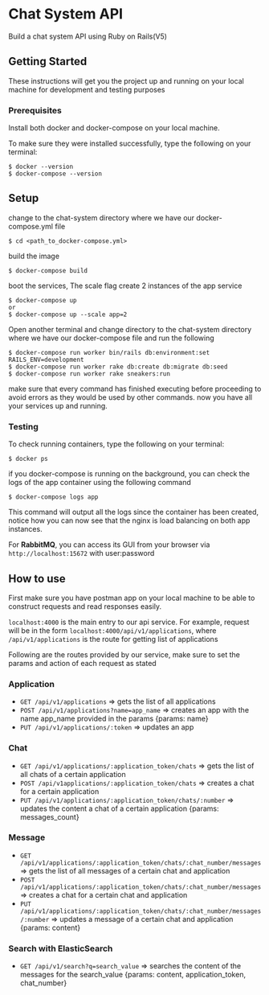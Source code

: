# Chat System API

Build a chat system API using Ruby on Rails(V5)

## Getting Started

These instructions will get you the project up and running on your local machine for development and testing purposes

### Prerequisites

Install both docker and docker-compose on your local machine.

To make sure they were installed successfully, type the following on your terminal:

```
$ docker --version
$ docker-compose --version
```



## Setup

change to the chat-system directory where we have our docker-compose.yml file
```
$ cd <path_to_docker-compose.yml>
```

build the image
```
$ docker-compose build
```

boot the services, The scale flag create 2 instances of the app service
```
$ docker-compose up
or
$ docker-compose up --scale app=2
```

Open another terminal and change directory to the chat-system directory where we have our docker-compose file and run the following
```
$ docker-compose run worker bin/rails db:environment:set RAILS_ENV=development
$ docker-compose run worker rake db:create db:migrate db:seed
$ docker-compose run worker rake sneakers:run
```


make sure that every command has finished executing before proceeding to avoid errors as they would be used by other commands.
now you have all your services up and running.

### Testing

To check running containers, type the following on your terminal:
```
$ docker ps
```

if you docker-compose is running on the background, you can check the logs of the app container using the following command
```
$ docker-compose logs app
```
This command will output all the logs since the container has been created, notice how you can now see that the nginx is load balancing on both app instances.

For __RabbitMQ__, you can access its GUI from your browser via `http://localhost:15672` with user:password

## How to use

First make sure you have postman app on your local machine to be able to construct requests and read responses easily.

`localhost:4000` is the main entry to our api service. For example, request will be in the form `localhost:4000/api/v1/applications`, where `/api/v1/applications` is the route for getting list of applications

Following are the routes provided by our service, make sure to set the params and action of each request as stated

### Application
* `GET /api/v1/applications` => gets the list of all applications
* `POST /api/v1/applications?name=app_name` => creates an app with the name app_name provided in the params {params: name}
* `PUT /api/v1/applications/:token`  => updates an app

### Chat
* `GET /api/v1/applications/:application_token/chats` => gets the list of all chats of a certain application
* `POST /api/v1applications/:application_token/chats` => creates a chat for a certain application
* `PUT /api/v1/applications/:application_token/chats/:number`  => updates the content a chat of a certain application {params: messages_count}

### Message
* `GET /api/v1/applications/:application_token/chats/:chat_number/messages` => gets the list of all messages of a certain chat and application
* `POST /api/v1/applications/:application_token/chats/:chat_number/messages` => creates a chat for a certain chat and application
* `PUT /api/v1/applications/:application_token/chats/:chat_number/messages/:number`  => updates a message of a certain chat and application {params: content}

### Search with ElasticSearch
* `GET /api/v1/search?q=search_value` => searches the content of the messages for the search_value {params: content, application_token, chat_number}
